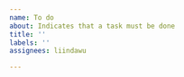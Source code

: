 ```yaml
---
name: To do
about: Indicates that a task must be done
title: ''
labels: ''
assignees: liindawu

---
```



